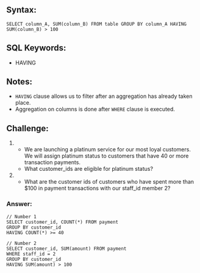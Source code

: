 ## Syntax:

```
SELECT column_A, SUM(column_B) FROM table GROUP BY column_A HAVING SUM(column_B) > 100
```

## SQL Keywords:

- HAVING

## Notes:

- `HAVING` clause allows us to filter after an aggregation has already taken place.
- Aggregation on columns is done after `WHERE` clause is executed.

## Challenge:

1. - We are launching a platinum service for our most loyal customers. We will assign platinum status to customers that have 40 or more transaction payments.
   - What customer_ids are eligible for platinum status?

2. - What are the customer ids of customers who have spent more than $100 in payment transactions with our staff_id member 2?

### Answer:

```
// Number 1
SELECT customer_id, COUNT(*) FROM payment
GROUP BY customer_id
HAVING COUNT(*) >= 40

// Number 2
SELECT customer_id, SUM(amount) FROM payment
WHERE staff_id = 2
GROUP BY customer_id
HAVING SUM(amount) > 100
```
